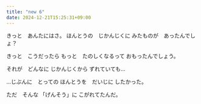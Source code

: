```yaml
---
title: "new 6"
date: 2024-12-21T15:25:31+09:00
---
```

きっと　あんたにはさ。
ほんとうの　じかんじくに
みたものが　あったんでしょ？

きっと　こうだったら
もっと　たのしくなるって
おもったんでしょう。

それが　どんなに
じかんじくから
ずれていても…

…じぶんに　とっての
ほんとうを　だいじに
したかった。

ただ　そんな
「げんそう」に
こがれてたんだ。
